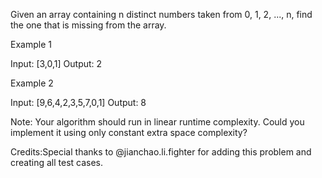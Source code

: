 
Given an array containing n distinct numbers taken from 0, 1, 2, ..., n, find the one that is missing from the array.


Example 1

Input: [3,0,1]
Output: 2



Example 2

Input: [9,6,4,2,3,5,7,0,1]
Output: 8





Note:
Your algorithm should run in linear runtime complexity. Could you implement it using only constant extra space complexity?


Credits:Special thanks to @jianchao.li.fighter for adding this problem and creating all test cases.